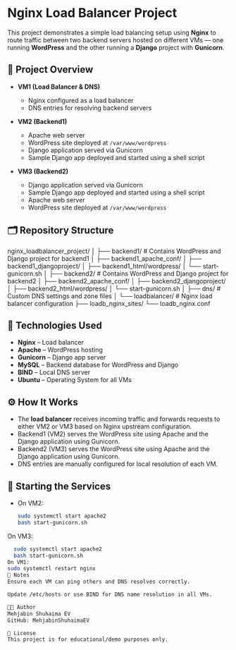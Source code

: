 # Nginx Load Balancer Project

This project demonstrates a simple load balancing setup using **Nginx** to route traffic between two backend servers hosted on different VMs — one running **WordPress** and the other running a **Django** project with **Gunicorn**.

## 🧠 Project Overview

- **VM1 (Load Balancer & DNS)**
  - Nginx configured as a load balancer
  - DNS entries for resolving backend servers

- **VM2 (Backend1)**
  - Apache web server
  - WordPress site deployed at `/var/www/wordpress`
  - Django application served via Gunicorn
  - Sample Django app deployed and started using a shell script

- **VM3 (Backend2)**
  - Django application served via Gunicorn
  - Sample Django app deployed and started using a shell script
  - Apache web server
  - WordPress site deployed at `/var/www/wordpress`

## 🗂️ Repository Structure

nginx_loadbalancer_project/
│
├── backend1/ # Contains WordPress and Django project for backend1
│ ├── backend1_apache_conf/
│ ├── backend1_djangoproject/
│ ├── backend1_html/wordpress/
│ └── start-gunicorn.sh
│
├── backend2/ # Contains WordPress and Django project for backend2
│ ├── backend2_apache_conf/
│ ├── backend2_djangoproject/
│ ├── backend2_html/wordpress/
│ └── start-gunicorn.sh
│
├── dns/ # Custom DNS settings and zone files
│
└── loadbalancer/ # Nginx load balancer configuration
├── loadb_nginx_sites/
└── loadb_nginx.conf

## 🔧 Technologies Used

- **Nginx** – Load balancer
- **Apache** – WordPress hosting
- **Gunicorn** – Django app server
- **MySQL** – Backend database for WordPress and Django
- **BIND** – Local DNS server
- **Ubuntu** – Operating System for all VMs

## ⚙️ How It Works

- The **load balancer** receives incoming traffic and forwards requests to either VM2 or VM3 based on Nginx upstream configuration.
- Backend1 (VM2) serves the WordPress site using Apache and the Django application using Gunicorn.
- Backend2 (VM3) serves the WordPress site using Apache and the Django application using Gunicorn.
- DNS entries are manually configured for local resolution of each VM.

## 🚀 Starting the Services

- On VM2:
  ```bash
  sudo systemctl start apache2
  bash start-gunicorn.sh
On VM3:
```bash
  sudo systemctl start apache2
  bash start-gunicorn.sh
On VM1:
sudo systemctl restart nginx
📌 Notes
Ensure each VM can ping others and DNS resolves correctly.

Update /etc/hosts or use BIND for DNS name resolution in all VMs.

🧑‍💻 Author
Mehjabin Shuhaima EV
GitHub: MehjabinShuhaimaEV

📜 License
This project is for educational/demo purposes only.
